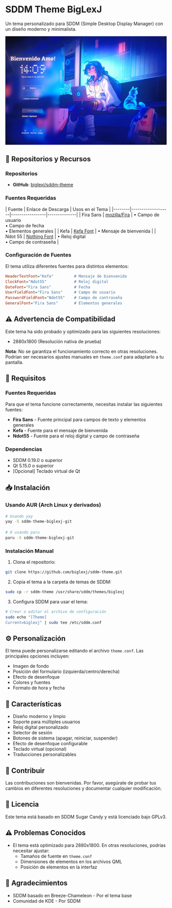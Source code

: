 # SDDM Theme BigLexJ

Un tema personalizado para SDDM (Simple Desktop Display Manager) con un diseño moderno y minimalista.

![Vista previa](preview.jpg)

## 🔗 Repositorios y Recursos

### Repositorios
- **GitHub**: [biglexj/sddm-theme](https://github.com/biglexj/sddm-theme)

### Fuentes Requeridas
| Fuente | Enlace de Descarga | Usos en el Tema |
|--------|-------------------|-----------------|--------------|
| Fira Sans | [mozilla/Fira](https://github.com/mozilla/Fira) | • Campo de usuario<br>• Campo de fecha<br>• Elementos generales |
| Kefa | [Kefa Font](https://www.freefontdownload.org/en/kefa-regular.font) | • Mensaje de bienvenida |
| Ndot 55 | [Nothing Font](https://github.com/xeji01/nothingfont.git) | • Reloj digital<br>• Campo de contraseña |

### Configuración de Fuentes
El tema utiliza diferentes fuentes para distintos elementos:
```ini
HeaderTextFont="Kefa"         # Mensaje de bienvenida
ClockFont="Ndot55"            # Reloj digital
DateFont="Fira Sans"          # Fecha
UserFieldFont="Fira Sans"     # Campo de usuario
PasswordFieldFont="Ndot55"    # Campo de contraseña
GeneralFont="Fira Sans"       # Elementos generales
```

## ⚠️ Advertencia de Compatibilidad

Este tema ha sido probado y optimizado para las siguientes resoluciones:
- 2880x1800 (Resolución nativa de prueba)

**Nota**: No se garantiza el funcionamiento correcto en otras resoluciones. Podrían ser necesarios ajustes manuales en `theme.conf` para adaptarlo a tu pantalla.

## 🔧 Requisitos

### Fuentes Requeridas
Para que el tema funcione correctamente, necesitas instalar las siguientes fuentes:

- **Fira Sans** - Fuente principal para campos de texto y elementos generales
- **Kefa** - Fuente para el mensaje de bienvenida
- **Ndot55** - Fuente para el reloj digital y campo de contraseña

### Dependencias
- SDDM 0.19.0 o superior
- Qt 5.15.0 o superior
- [Opcional] Teclado virtual de Qt

## 📥 Instalación

### Usando AUR (Arch Linux y derivados)
```bash
# Usando yay
yay -S sddm-theme-biglexj-git

# O usando paru
paru -S sddm-theme-biglexj-git
```

### Instalación Manual
1. Clona el repositorio:
```bash
git clone https://github.com/biglexj/sddm-theme.git
```

2. Copia el tema a la carpeta de temas de SDDM:
```bash
sudo cp -r sddm-theme /usr/share/sddm/themes/biglexj
```

3. Configura SDDM para usar el tema:
```bash
# Crear o editar el archivo de configuración
sudo echo "[Theme]
Current=biglexj" | sudo tee /etc/sddm.conf
```

## ⚙️ Personalización

El tema puede personalizarse editando el archivo `theme.conf`. Las principales opciones incluyen:

- Imagen de fondo
- Posición del formulario (izquierda/centro/derecha)
- Efecto de desenfoque
- Colores y fuentes
- Formato de hora y fecha

## 🎨 Características

- Diseño moderno y limpio
- Soporte para múltiples usuarios
- Reloj digital personalizado
- Selector de sesión
- Botones de sistema (apagar, reiniciar, suspender)
- Efecto de desenfoque configurable
- Teclado virtual (opcional)
- Traducciones personalizables

## 🤝 Contribuir

Las contribuciones son bienvenidas. Por favor, asegúrate de probar tus cambios en diferentes resoluciones y documentar cualquier modificación.

## 📜 Licencia

Este tema está basado en SDDM Sugar Candy y está licenciado bajo GPLv3.

## ⚠️ Problemas Conocidos

- El tema está optimizado para 2880x1800. En otras resoluciones, podrías necesitar ajustar:
  - Tamaños de fuente en `theme.conf`
  - Dimensiones de elementos en los archivos QML
  - Posición de elementos en la interfaz

## 🙏 Agradecimientos

- SDDM basado en Breeze-Chameleon - Por el tema base
- Comunidad de KDE - Por SDDM